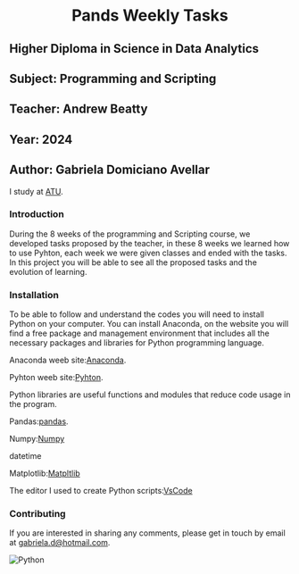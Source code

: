 <h1 align="center"> Pands Weekly Tasks </h1>

## Higher Diploma in Science in Data Analytics
## Subject: Programming and Scripting
## Teacher: Andrew Beatty
## Year: 2024
## Author: Gabriela Domiciano Avellar 

I study at [ATU](https://www.atu.ie).

### Introduction
During the 8 weeks of the programming and Scripting course, we developed tasks proposed by the teacher, in these 8 weeks we learned how to use Pyhton, each week we were given classes and ended with the tasks. In this project you will be able to see all the proposed tasks and the evolution of learning.

### Installation
To be able to follow and understand the codes you will need to install Python on your computer.
You can install Anaconda, on the website you will find a free package and management environment that includes all the necessary packages and libraries for Python programming language.


Anaconda weeb site:[Anaconda](https://www.anaconda.com).

Pyhton weeb site:[Pyhton](https://www.python.org).

Python libraries are useful functions and modules that reduce code usage in the program.

Pandas:[pandas](hthttps://pandas.pydata.org).

Numpy:[Numpy](https://numpy.org)

datetime

Matplotlib:[Matpltlib](https://matplotlib.org)

The editor I used to create Python scripts:[VsCode](https://code.visualstudio.com)

### Contributing
If you are interested in sharing any comments, please get in touch by email at gabriela.d@hotmail.com.


![Python](https://engenharia360.com/wp-content/uploads/2019/04/python-engenharia360-3-1024x512.png)